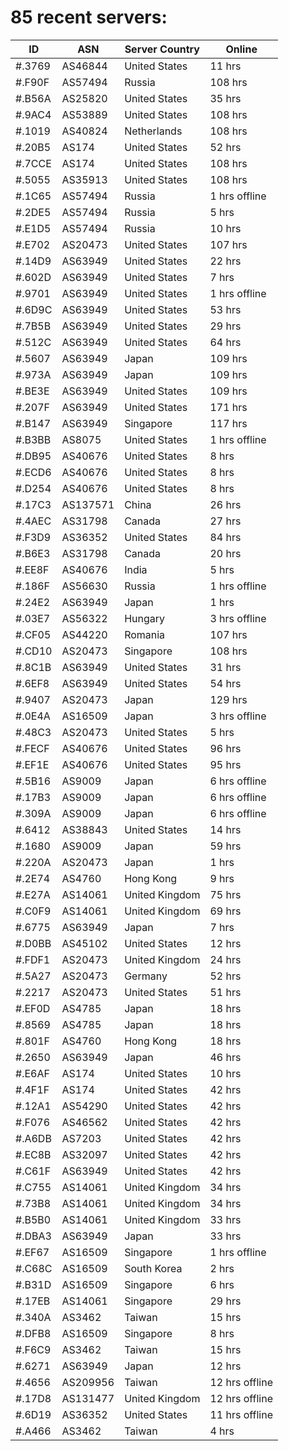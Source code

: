 # 85 recent servers:

| ID | ASN | Server Country | Online |
| ------ | ------ | ------ | ------ |
| #.3769 | AS46844 | United States | 11 hrs |
| #.F90F | AS57494 | Russia | 108 hrs |
| #.B56A | AS25820 | United States | 35 hrs |
| #.9AC4 | AS53889 | United States | 108 hrs |
| #.1019 | AS40824 | Netherlands | 108 hrs |
| #.20B5 | AS174 | United States | 52 hrs |
| #.7CCE | AS174 | United States | 108 hrs |
| #.5055 | AS35913 | United States | 108 hrs |
| #.1C65 | AS57494 | Russia | 1 hrs offline |
| #.2DE5 | AS57494 | Russia | 5 hrs |
| #.E1D5 | AS57494 | Russia | 10 hrs |
| #.E702 | AS20473 | United States | 107 hrs |
| #.14D9 | AS63949 | United States | 22 hrs |
| #.602D | AS63949 | United States | 7 hrs |
| #.9701 | AS63949 | United States | 1 hrs offline |
| #.6D9C | AS63949 | United States | 53 hrs |
| #.7B5B | AS63949 | United States | 29 hrs |
| #.512C | AS63949 | United States | 64 hrs |
| #.5607 | AS63949 | Japan | 109 hrs |
| #.973A | AS63949 | Japan | 109 hrs |
| #.BE3E | AS63949 | United States | 109 hrs |
| #.207F | AS63949 | United States | 171 hrs |
| #.B147 | AS63949 | Singapore | 117 hrs |
| #.B3BB | AS8075 | United States | 1 hrs offline |
| #.DB95 | AS40676 | United States | 8 hrs |
| #.ECD6 | AS40676 | United States | 8 hrs |
| #.D254 | AS40676 | United States | 8 hrs |
| #.17C3 | AS137571 | China | 26 hrs |
| #.4AEC | AS31798 | Canada | 27 hrs |
| #.F3D9 | AS36352 | United States | 84 hrs |
| #.B6E3 | AS31798 | Canada | 20 hrs |
| #.EE8F | AS40676 | India | 5 hrs |
| #.186F | AS56630 | Russia | 1 hrs offline |
| #.24E2 | AS63949 | Japan | 1 hrs |
| #.03E7 | AS56322 | Hungary | 3 hrs offline |
| #.CF05 | AS44220 | Romania | 107 hrs |
| #.CD10 | AS20473 | Singapore | 108 hrs |
| #.8C1B | AS63949 | United States | 31 hrs |
| #.6EF8 | AS63949 | United States | 54 hrs |
| #.9407 | AS20473 | Japan | 129 hrs |
| #.0E4A | AS16509 | Japan | 3 hrs offline |
| #.48C3 | AS20473 | United States | 5 hrs |
| #.FECF | AS40676 | United States | 96 hrs |
| #.EF1E | AS40676 | United States | 95 hrs |
| #.5B16 | AS9009 | Japan | 6 hrs offline |
| #.17B3 | AS9009 | Japan | 6 hrs offline |
| #.309A | AS9009 | Japan | 6 hrs offline |
| #.6412 | AS38843 | United States | 14 hrs |
| #.1680 | AS9009 | Japan | 59 hrs |
| #.220A | AS20473 | Japan | 1 hrs |
| #.2E74 | AS4760 | Hong Kong | 9 hrs |
| #.E27A | AS14061 | United Kingdom | 75 hrs |
| #.C0F9 | AS14061 | United Kingdom | 69 hrs |
| #.6775 | AS63949 | Japan | 7 hrs |
| #.D0BB | AS45102 | United States | 12 hrs |
| #.FDF1 | AS20473 | United Kingdom | 24 hrs |
| #.5A27 | AS20473 | Germany | 52 hrs |
| #.2217 | AS20473 | United States | 51 hrs |
| #.EF0D | AS4785 | Japan | 18 hrs |
| #.8569 | AS4785 | Japan | 18 hrs |
| #.801F | AS4760 | Hong Kong | 18 hrs |
| #.2650 | AS63949 | Japan | 46 hrs |
| #.E6AF | AS174 | United States | 10 hrs |
| #.4F1F | AS174 | United States | 42 hrs |
| #.12A1 | AS54290 | United States | 42 hrs |
| #.F076 | AS46562 | United States | 42 hrs |
| #.A6DB | AS7203 | United States | 42 hrs |
| #.EC8B | AS32097 | United States | 42 hrs |
| #.C61F | AS63949 | United States | 42 hrs |
| #.C755 | AS14061 | United Kingdom | 34 hrs |
| #.73B8 | AS14061 | United Kingdom | 34 hrs |
| #.B5B0 | AS14061 | United Kingdom | 33 hrs |
| #.DBA3 | AS63949 | Japan | 33 hrs |
| #.EF67 | AS16509 | Singapore | 1 hrs offline |
| #.C68C | AS16509 | South Korea | 2 hrs |
| #.B31D | AS16509 | Singapore | 6 hrs |
| #.17EB | AS14061 | Singapore | 29 hrs |
| #.340A | AS3462 | Taiwan | 15 hrs |
| #.DFB8 | AS16509 | Singapore | 8 hrs |
| #.F6C9 | AS3462 | Taiwan | 15 hrs |
| #.6271 | AS63949 | Japan | 12 hrs |
| #.4656 | AS209956 | Taiwan | 12 hrs offline |
| #.17D8 | AS131477 | United Kingdom | 12 hrs offline |
| #.6D19 | AS36352 | United States | 11 hrs offline |
| #.A466 | AS3462 | Taiwan | 4 hrs |

